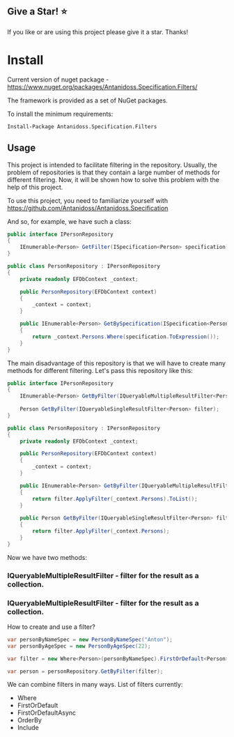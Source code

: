 ## Give a Star! :star:

If you like or are using this project please give it a star. Thanks!

# Install

Current version of nuget package - https://www.nuget.org/packages/Antanidoss.Specification.Filters/

The framework is provided as a set of NuGet packages.

To install the minimum requirements:

```
Install-Package Antanidoss.Specification.Filters
```

## Usage

This project is intended to facilitate filtering in the repository. Usually, the problem of repositories is that they contain a large number of methods for different filtering. Now, it will be shown how to solve this problem with the help of this project.

To use this project, you need to familiarize yourself with https://github.com/Antanidoss/Antanidoss.Specification

And so, for example, we have such a class:

```csharp
public interface IPersonRepository
{
    IEnumerable<Person> GetFilter(ISpecification<Person> specification);
}

public class PersonRepository : IPersonRepository
{
    private readonly EFDbContext _context;

    public PersonRepository(EFDbContext context)
    {
        _context = context;
    }

    public IEnumerable<Person> GetBySpecification(ISpecification<Person> specification)
    {
        return _context.Persons.Where(specification.ToExpression());
    }
}
```

The main disadvantage of this repository is that we will have to create many methods for different filtering.
Let's pass this repository like this:
```csharp
public interface IPersonRepository
{
    IEnumerable<Person> GetByFilter(IQueryableMultipleResultFilter<Person> filter);
    
    Person GetByFilter(IQueryableSingleResultFilter<Person> filter);
}

public class PersonRepository : IPersonRepository
{
    private readonly EFDbContext _context;

    public PersonRepository(EFDbContext context)
    {
        _context = context;
    }

    public IEnumerable<Person> GetByFilter(IQueryableMultipleResultFilter<Person> filter)
    {
        return filter.ApplyFilter(_context.Persons).ToList();
    }
    
    public Person GetByFilter(IQueryableSingleResultFilter<Person> filter)
    {
        return filter.ApplyFilter(_context.Persons);
    }
}
```

Now we have two methods:
### IQueryableMultipleResultFilter - filter for the result as a collection.
### IQueryableMultipleResultFilter - filter for the result as a collection.

How to create and use a filter?

```csharp
var personByNameSpec = new PersonByNameSpec("Anton");
var personByAgeSpec = new PersonByAgeSpec(22);

var filter = new Where<Person>(personByNameSpec).FirstOrDefault<Person>(personByAgeSpec);

var person = personRepository.GetByFilter(filter);
```

We can combine filters in many ways. List of filters currently:
- Where
- FirstOrDefault
- FirstOrDefaultAsync
- OrderBy
- Include
